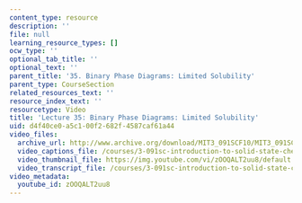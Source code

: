 ```yaml
---
content_type: resource
description: ''
file: null
learning_resource_types: []
ocw_type: ''
optional_tab_title: ''
optional_text: ''
parent_title: '35. Binary Phase Diagrams: Limited Solubility'
parent_type: CourseSection
related_resources_text: ''
resource_index_text: ''
resourcetype: Video
title: 'Lecture 35: Binary Phase Diagrams: Limited Solubility'
uid: d4f40ce0-a5c1-00f2-682f-4587caf61a44
video_files:
  archive_url: http://www.archive.org/download/MIT3_091SCF10/MIT3_091SCF10lec35_300k.mp4
  video_captions_file: /courses/3-091sc-introduction-to-solid-state-chemistry-fall-2010/073e6e47032d55f6abde3c7752a47d96_zOOQALT2uu8.vtt
  video_thumbnail_file: https://img.youtube.com/vi/zOOQALT2uu8/default.jpg
  video_transcript_file: /courses/3-091sc-introduction-to-solid-state-chemistry-fall-2010/d5bcee544f313876fb1bab6788babd61_zOOQALT2uu8.pdf
video_metadata:
  youtube_id: zOOQALT2uu8
---
```

